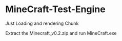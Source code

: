 # MineCraft-Test-Engine
Just Loading and rendering Chunk

Extract the Minecraft_v0.2.zip and run MineCraft.exe
